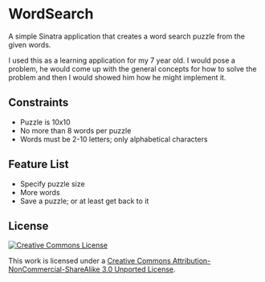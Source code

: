 # WordSearch

A simple Sinatra application that creates a word search puzzle from the given words.

I used this as a learning application for my 7 year old. I would pose a problem, he would come up with the general concepts for how to solve the problem and then I would showed him how he might implement it.

## Constraints

* Puzzle is 10x10
* No more than 8 words per puzzle
* Words must be 2-10 letters; only alphabetical characters

## Feature List

* Specify puzzle size
* More words
* Save a puzzle; or at least get back to it

## License

<a rel="license" href="http://creativecommons.org/licenses/by-nc-sa/3.0/">
  <img alt="Creative Commons License" style="border-width:0" src="http://i.creativecommons.org/l/by-nc-sa/3.0/80x15.png" />
</a>

<br />

This <span xmlns:dct="http://purl.org/dc/terms/" href="http://purl.org/dc/dcmitype/Text" rel="dct:type">work</span> is licensed under a
<a rel="license" href="http://creativecommons.org/licenses/by-nc-sa/3.0/">Creative Commons Attribution-NonCommercial-ShareAlike 3.0 Unported License</a>.
